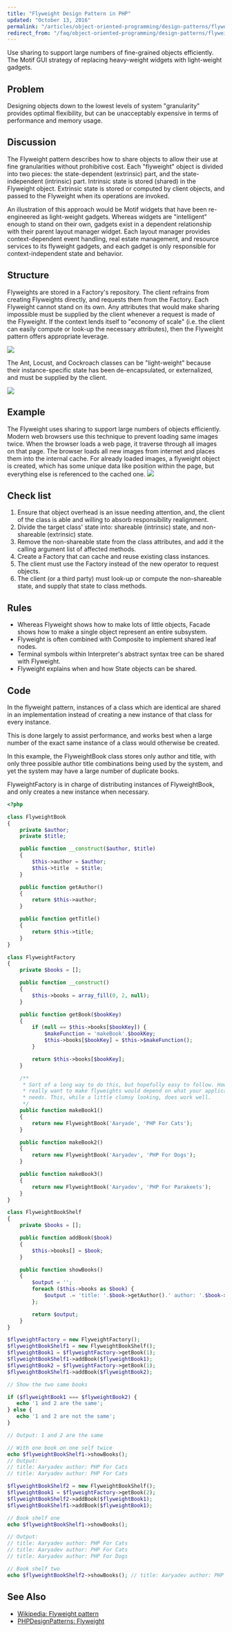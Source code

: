 ```yaml
---
title: "Flyweight Design Pattern in PHP"
updated: "October 13, 2016"
permalink: "/articles/object-oriented-programming/design-patterns/flyweight/"
redirect_from: "/faq/object-oriented-programming/design-patterns/flyweight/"
---
```


Use sharing to support large numbers of fine-grained objects efficiently. The
Motif GUI strategy of replacing heavy-weight widgets with light-weight gadgets.

## Problem

Designing objects down to the lowest levels of system "granularity" provides
optimal flexibility, but can be unacceptably expensive in terms of performance
and memory usage.

## Discussion

The Flyweight pattern describes how to share objects to allow their use at fine granularities without prohibitive cost. Each "flyweight" object is divided into two pieces: the state-dependent (extrinsic) part, and the state-independent (intrinsic) part. Intrinsic state is stored (shared) in the Flyweight object. Extrinsic state is stored or computed by client objects, and passed to the Flyweight when its operations are invoked.

An illustration of this approach would be Motif widgets that have been re-engineered as light-weight gadgets. Whereas widgets are "intelligent" enough to stand on their own, gadgets exist in a dependent relationship with their parent layout manager widget. Each layout manager provides context-dependent event handling, real estate management, and resource services to its flyweight gadgets, and each gadget is only responsible for context-independent state and behavior.

## Structure

Flyweights are stored in a Factory's repository. The client refrains from creating Flyweights directly, and requests them from the Factory. Each Flyweight cannot stand on its own. Any attributes that would make sharing impossible must be supplied by the client whenever a request is made of the Flyweight. If the context lends itself to "economy of scale" (i.e. the client can easily compute or look-up the necessary attributes), then the Flyweight pattern offers appropriate leverage.

<img src="https://lh5.googleusercontent.com/-ETHcCJ2--rU/VPFo-93d2jI/AAAAAAAACHc/LrknYYWYF_4/w750-h422-no/Flyweight1-2x.png">

The Ant, Locust, and Cockroach classes can be "light-weight" because their instance-specific state has been de-encapsulated, or externalized, and must be supplied by the client.

<img src="https://lh3.googleusercontent.com/-86miMC6g9Xg/VPFo-sGiulI/AAAAAAAACHg/KMyr64aEwC0/w1025-h725-no/Flyweight_1-2x.png">

## Example

The Flyweight uses sharing to support large numbers of objects efficiently. Modern web browsers use this technique to prevent loading same images twice. When the browser loads a web page, it traverse through all images on that page. The browser loads all new images from internet and places them into the internal cache. For already loaded images, a flyweight object is created, which has some unique data like position within the page, but everything else is referenced to the cached one.
<img src="https://lh6.googleusercontent.com/-Qrfht7yFGF4/VPFo-xiiYSI/AAAAAAAACHk/NynJgMZhFI4/w884-h400-no/Flyweight_example1-2x.png">

## Check list

1. Ensure that object overhead is an issue needing attention, and, the client of the class is able and willing to absorb responsibility realignment.
2. Divide the target class' state into: shareable (intrinsic) state, and non-shareable (extrinsic) state.
3. Remove the non-shareable state from the class attributes, and add it the calling argument list of affected methods.
4. Create a Factory that can cache and reuse existing class instances.
5. The client must use the Factory instead of the new operator to request objects.
6. The client (or a third party) must look-up or compute the non-shareable state, and supply that state to class methods.

## Rules

* Whereas Flyweight shows how to make lots of little objects, Facade shows how to make a single object represent an entire subsystem.
* Flyweight is often combined with Composite to implement shared leaf nodes.
* Terminal symbols within Interpreter's abstract syntax tree can be shared with Flyweight.
* Flyweight explains when and how State objects can be shared.

## Code

In the flyweight pattern, instances of a class which are identical are shared in an implementation instead of creating a new instance of that class for every instance.

This is done largely to assist performance, and works best when a large number of the exact same instance of a class would otherwise be created.

In this example, the FlyweightBook class stores only author and title, with only three possible author title combinations being used by the system, and yet the system may have a large number of duplicate books.

FlyweightFactory is in charge of distributing instances of FlyweightBook, and only creates a new instance when necessary.

```php
<?php

class FlyweightBook
{
    private $author;
    private $title;

    public function __construct($author, $title)
    {
        $this->author = $author;
        $this->title  = $title;
    }

    public function getAuthor()
    {
        return $this->author;
    }

    public function getTitle()
    {
        return $this->title;
    }
}

class FlyweightFactory
{
    private $books = [];

    public function __construct()
    {
        $this->books = array_fill(0, 2, null);
    }

    public function getBook($bookKey)
    {
        if (null == $this->books[$bookKey]) {
            $makeFunction = 'makeBook'.$bookKey;
            $this->books[$bookKey] = $this->$makeFunction();
        }

        return $this->books[$bookKey];
    }

    /**
     * Sort of a long way to do this, but hopefully easy to follow. How you
     * really want to make flyweights would depend on what your application
     * needs. This, while a little clumsy looking, does work well.
     */
    public function makeBook1()
    {
        return new FlyweightBook('Aaryade', 'PHP For Cats');
    }

    public function makeBook2()
    {
        return new FlyweightBook('Aaryadev', 'PHP For Dogs');
    }

    public function makeBook3()
    {
        return new FlyweightBook('Aaryadev', 'PHP For Parakeets');
    }
}

class FlyweightBookShelf
{
    private $books = [];

    public function addBook($book)
    {
        $this->books[] = $book;
    }

    public function showBooks()
    {
        $output = '';
        foreach ($this->books as $book) {
            $output .= 'title: '.$book->getAuthor().' author: '.$book->getTitle();
        };

        return $output;
    }
}

$flyweightFactory = new FlyweightFactory();
$flyweightBookShelf1 = new FlyweightBookShelf();
$flyweightBook1 = $flyweightFactory->getBook(1);
$flyweightBookShelf1->addBook($flyweightBook1);
$flyweightBook2 = $flyweightFactory->getBook(1);
$flyweightBookShelf1->addBook($flyweightBook2);

// Show the two same books

if ($flyweightBook1 === $flyweightBook2) {
   echo '1 and 2 are the same';
} else {
   echo '1 and 2 are not the same';
}

// Output: 1 and 2 are the same

// With one book on one self twice
echo $flyweightBookShelf1->showBooks();
// Output:
// title: Aaryadev author: PHP For Cats
// title: Aaryadev author: PHP For Cats

$flyweightBookShelf2 = new FlyweightBookShelf();
$flyweightBook1 = $flyweightFactory->getBook(2);
$flyweightBookShelf2->addBook($flyweightBook1);
$flyweightBookShelf1->addBook($flyweightBook1);

// Book shelf one
echo $flyweightBookShelf1->showBooks();

// Output:
// title: Aaryadev author: PHP For Cats
// title: Aaryadev author: PHP For Cats
// title: Aaryadev author: PHP For Dogs

// Book shelf two
echo $flyweightBookShelf2->showBooks(); // title: Aaryadev author: PHP For Dogs
```

## See Also

* [Wikipedia: Flyweight pattern](https://en.wikipedia.org/wiki/Flyweight_pattern)
* [PHPDesignPatterns: Flyweight](http://designpatternsphp.readthedocs.io/en/latest/Structural/Flyweight/README.html)
